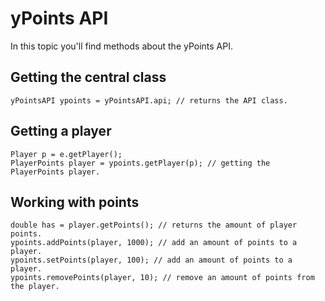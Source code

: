 # yPoints API

In this topic you'll find methods about the yPoints API.

## Getting the central class

    yPointsAPI ypoints = yPointsAPI.api; // returns the API class.

## Getting a player

    Player p = e.getPlayer();
    PlayerPoints player = ypoints.getPlayer(p); // getting the PlayerPoints player.

## Working with points

    double has = player.getPoints(); // returns the amount of player points.
    ypoints.addPoints(player, 1000); // add an amount of points to a player.
    ypoints.setPoints(player, 100); // add an amount of points to a player.
    ypoints.removePoints(player, 10); // remove an amount of points from the player.
